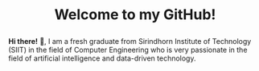 # <p align=center>Welcome to my GitHub!

__Hi there!__ 👋, I am a fresh graduate from Sirindhorn Institute of Technology (SIIT) in the field of Computer Engineering who is very passionate in the field of artificial intelligence and data-driven technology.


